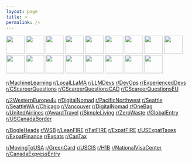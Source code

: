 ```yaml
---
layout: page
title: ⭐
permalink: /⭐
---
```


<a href="https://news.ycombinator.com/"><img src="https://news.ycombinator.com/favicon.ico" width="50" height="50" /></a>
<a href="https://www.memeorandum.com/"><img src="https://www.memeorandum.com/favicon.ico" width="50" height="50" /></a>
<a href="https://newsasfacts.com/"><img src="https://newsasfacts.com/favicon.ico" width="50" height="50" /></a>
<a href="https://www.lemonde.fr/en/"><img src="https://www.lemonde.fr/favicon.ico" width="50" height="50" /></a>
<a href="https://bogleheads.org/"><img src="https://bogleheads.org/favicon.ico" width="50" height="50" /></a>
<a href="https://www.milemoa.com/bbs/"><img src="https://www.milemoa.com/bbs/files/attach/xeicon/favicon.ico" width="50" height="50" /></a>
<a href="https://slickdeals.net/"><img src="https://slickdeals.net/images/slickdeals_icon.svg" width="50" height="50" /></a>
<a href="https://www.dealabs.com/"><img src="https://www.dealabs.com/favicon.ico" width="50" height="50" /></a>
<a href="https://www.francezone.com/"><img src="https://www.google.com/s2/favicons?domain=francezone.com&sz=50" width="50" height="50" /></a>
<a href="https://www.vanchosun.com/"><img src="https://www.google.com/s2/favicons?domain=vanchosun.com&sz=50" width="50" height="50" /></a>
<a href="https://scottaaronson.blog/"><img src="https://www.google.com/s2/favicons?domain=scottaaronson.blog&sz=50" width="50" height="50" /></a>
<a href="https://colah.github.io/"><img src="https://colah.github.io/favicon.ico" width="50" height="50" /></a>
<a href="https://lilianweng.github.io/"><img src="https://lilianweng.github.io/favicon_wine.ico" width="50" height="50" /></a>
<a href="https://transformer-circuits.pub/"><img src="https://transformer-circuits.pub/favicon.ico" width="50" height="50" /></a>
<a href="https://newsletter.languagemodels.co/"><img src="https://newsletter.languagemodels.co/favicon.ico" width="50" height="50" /></a>
<a href="https://fmhy.net/"><img src="https://www.google.com/s2/favicons?domain=fmhy.net&sz=50" width="50" height="50" /></a>
<a href="https://pairdrop.net/"><img src="https://www.google.com/s2/favicons?domain=pairdrop.net&sz=50" width="50" height="50" /></a>

[r/MachineLearning](https://farside.link/libreddit/r/MachineLearning/)
[r/LocalLLaMA](https://farside.link/libreddit/r/LocalLLaMA/)
[r/LLMDevs](https://farside.link/libreddit/r/LLMDevs/)
[r/DevOps](https://farside.link/libreddit/r/devops/)
[r/ExperiencedDevs](https://farside.link/libreddit/r/ExperiencedDevs/)
[r/CScareerQuestions](https://farside.link/libreddit/r/cscareerquestions)
[r/CScareerQuestionsCAD](https://farside.link/libreddit/r/cscareerquestionsCAD)
[r/CScareerQuestionsEU](https://farside.link/libreddit/r/cscareerquestionsEU)

[r/2WesternEurope4u](https://farside.link/libreddit/r/2westerneurope4u/)
[r/DigitalNomad](https://farside.link/libreddit/r/digitalnomad/)
[r/PacificNorthwest](https://farside.link/libreddit/r/PacificNorthwest) 
[r/Seattle](https://farside.link/libreddit/r/seattle) 
[r/SeattleWA](https://farside.link/libreddit/r/seattlewa) 
[r/Chicago](https://farside.link/libreddit/r/chicago)
[r/Vancouver](https://farside.link/libreddit/r/vancouver)
[r/DigitalNomad](https://farside.link/libreddit/r/digitalnomad/)
[r/OneBag](https://farside.link/libreddit/r/onebag)
[r/UnitedAirlines](https://farside.link/libreddit/r/unitedairlines)
[r/AwardTravel](https://farside.link/libreddit/r/awardtravel)
[r/SimpleLiving](https://farside.link/libreddit/r/simpleliving)
[r/ZeroWaste](https://farside.link/libreddit/r/ZeroWaste)
[r/GlobalEntry](https://farside.link/libreddit/r/GlobalEntry)
[r/USCanadaBorder](https://farside.link/libreddit/r/uscanadaborder)

[r/BogleHeads](https://farside.link/libreddit/r/bogleheads)
[r/WSB](https://farside.link/libreddit/r/wallstreetbets)
[r/LeanFIRE](https://farside.link/libreddit/r/leanfire)
[r/FatFIRE](https://farside.link/libreddit/r/fatfire)
[r/ExpatFIRE](https://farside.link/libreddit/r/expatfire)
[r/USExpatTaxes](https://farside.link/libreddit/r/usexpattaxes)
[r/ExpatFinance](https://farside.link/libreddit/r/ExpatFinance)
[r/Expats](https://farside.link/libreddit/r/expats)
[r/CanTax](https://farside.link/libreddit/r/cantax)

[r/MovingToUSA](https://farside.link/libreddit/r/MovingToUSA/)
[r/GreenCard](https://farside.link/libreddit/r/greencard/)
[r/USCIS](https://farside.link/libreddit/r/uscis)
[r/H1B](https://farside.link/libreddit/r/h1b)
[r/NationalVisaCenter](https://farside.link/libreddit/r/NationalVisaCenter)
[r/CanadaExpressEntry](https://farside.link/libreddit/r/canadaexpressentry)



<script>
    document.getElementsByClassName("post-title").item(0).innerText = null;
</script>
